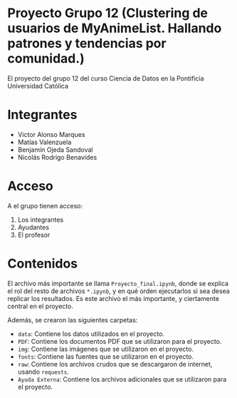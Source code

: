 # Proyecto Grupo 12 (Clustering de usuarios de MyAnimeList. Hallando patrones y tendencias por comunidad.)
El proyecto del grupo 12 del curso Ciencia de Datos en la Pontificia Universidad Católica

# Integrantes
- Victor Alonso Marques
- Matías Valenzuela
- Benjamín Ojeda Sandoval
- Nicolás Rodrigo Benavides

# Acceso
A el grupo tienen acceso:
1. Los integrantes
2. Ayudantes
3. El profesor

# Contenidos

El archivo más importante se llama `Proyecto_final.ipynb`, donde se explica el rol del resto de
archivos `*.ipynb`, y en qué orden ejecutarlos si sea desea replicar los resultados.
Es este archivo el más importante, y ciertamente central en el proyecto.

Además, se crearon las siguientes carpetas:

- `data`: Contiene los datos utilizados en el proyecto. 
- `PDF`: Contiene los documentos PDF que se utilizaron para el proyecto.
- `img`: Contiene las imágenes que se utilizaron en el proyecto.
- `fonts`: Contiene las fuentes que se utilizaron en el proyecto.
- `raw`: Contiene los archivos crudos que se descargaron de internet, usando `requests`.
- `Ayuda Externa`: Contiene los archivos adicionales que se utilizaron para el proyecto.

